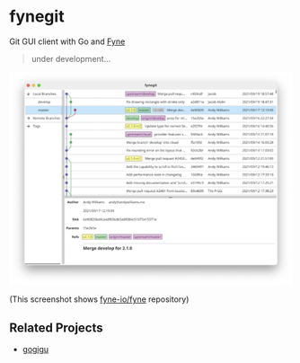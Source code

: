 # fynegit

Git GUI client with Go and [Fyne](https://fyne.io) 

> under development...

<img src="./resource/image.png" width=600>

(This screenshot shows [fyne-io/fyne](https://github.com/fyne-io/fyne) repository)

## Related Projects

- [gogigu](https://github.com/lusingander/gogigu)

